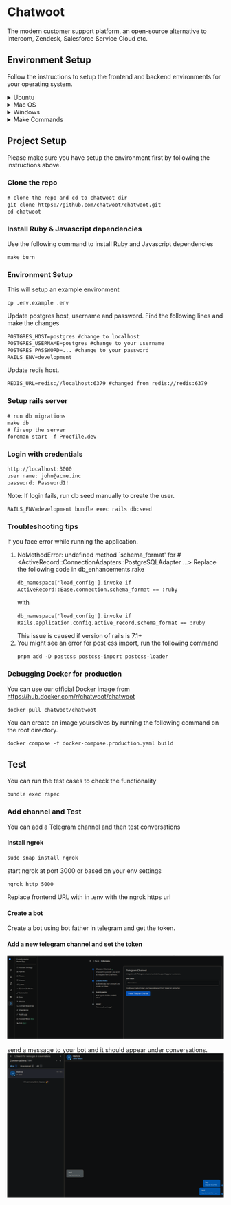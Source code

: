 
# Chatwoot

The modern customer support platform, an open-source alternative to Intercom, Zendesk, Salesforce Service Cloud etc.

## Environment Setup
Follow the instructions to setup the frontend and backend environments for your operating system.<details>
<summary> Ubuntu </summary> <br>
Open a terminal and run the following commands:

 ### Start a login shell to ensure environment variables are loaded
```
/bin/bash --login
```
 ### Import the GPG keys required for installing RVM
```
gpg --keyserver hkp://keyserver.ubuntu.com --recv-keys 409B6B1796C275462A1703113804BB82D39DC0E3 \
7D2BAF1CF37B13E2069D6956105BD0E739499BDB
```
### Install RVM (Ruby Version Manager)
```
\curl -sSL https://get.rvm.io | bash -s stable
```
### Install Ruby 3.4.4 and set it as default
```
rvm install ruby-3.4.4
rvm use ruby-3.4.4 --default
```
### Install Node.js
```
curl -sL https://deb.nodesource.com/setup_20.x | sudo -E bash 
sudo apt-get install -y nodejs
```
### Install Postgres
```
sudo apt install postgresql postgresql-contrib
```
Install postgresql-14-pgvector
```
sudo apt install curl ca-certificates gnupg lsb-release
curl -fsSL https://www.postgresql.org/media/keys/ACCC4CF8.asc | sudo gpg --dearmor -o /usr/share/keyrings/postgresql.gpg
echo "deb [signed-by=/usr/share/keyrings/postgresql.gpg] http://apt.postgresql.org/pub/repos/apt $(lsb_release -cs)-pgdg main" | sudo tee /etc/apt/sources.list.d/pgdg.list
sudo apt update
sudo apt install postgresql-14-pgvector
sudo service postgresql restart
```
Install `libpg-dev` dependencies for ubuntu:
```
sudo apt-get install libpq-dev
```
###  Install redis-server
```
sudo add-apt-repository ppa:redislabs/redis
sudo apt-get update
sudo apt-get install redis
```
### Install imagemagick
```
sudo apt-get install imagemagick
```
</details>

</details>

<details>
<summary>Mac OS</summary><br>
Installing the standalone Command Line Tools

Open terminal app and write the code below

```
xcode-select --install
```

### Install Homebrew

```
/bin/bash -c "$(curl -fsSL https://raw.githubusercontent.com/Homebrew/install/master/install.sh)"
```

### Install Git

```
brew updatebrew install git
```

### Install RVM or rbenv

```
curl -L https://get.rvm.io | bash -s stable
```

Alternatively you can use `rbenv`

```
brew install rbenv
```

### Install Ruby

Chatwoot APIs are built on Ruby on Rails, you need install ruby 3.4.4

If you are using `rvm` :

```
rvm install ruby-3.4.4
rvm use 3.4.4
source ~/.rvm/scripts/rvm
```

If you are using `rbenv` to manage ruby versions do :

```
rbenv install 3.4.4
```

`rbenv` identifies the ruby version from `.ruby-version` file on the root of the project and loads it automatically.

### Install Node.js

Chatwoot requires `node` version `20`. Install Node.js from NodeSource using the following commands

```
brew install node@20
```

### Install pnpm

We use `pnpm` as package manager

```
brew install pnpm
```

### Install postgres

The database used in Chatwoot is PostgreSQL.

1.  Install PostgresApp ([https://postgresapp.com](https://postgresapp.com)). This is easiest way to get started with PostgreSQL on mac.

or

2.  Use the following commands to install postgres.

```
brew install postgresql# Ensure Postgres is startedbrew services start postgresql# create user postgres createuser postgres
```

The installation procedure created a user account called postgres that is associated with the default Postgres role. In order to use Postgres, you can log into that account.

```
sudo psql -U postgres
```

### Install redis-server

Chatwoot uses Redis server in agent assignments and reporting. To install `redis-server`

```
brew install redis
```

Start the redis service.

```
brew services start redis
```

### Install imagemagick

Chatwoot uses `imagemagick` library to resize images for showing previews and smaller size based on context.

```
brew install imagemagick
```
</details>
</details>
<details>
<summary>Windows</summary><br>
Requirements

You need to install the Linux Subsystem for Windows.

   1)  The first step is to enable "Developer mode" in Windows. You can do this by opening up Settings and navigating to "Update & Security". In there, choose the tab on the left that reads "For Developers". Turn the "Developer mode" toggle on to enable it.
      <img src="image-1.png" alt="Developer Mode Screenshot" width="600"/>

2) Next you have to enable the Windows Subsystem for Linux. Open the "Control Panel" and go to "Programs and Features". Click on the link on the left "Turn Windows features on or off". Look for the "Windows Subsystem for Linux" option and select the checkbox next to it.
![alt text](image-3.png)

3) Once that's complete, you can open up the Start Menu again and search for "Bash". This time it will have the Ubuntu logo.

### Installing RVM & Ruby

You need core linux dependencies installed in order to install ruby.
```
sudo apt-get update
sudo apt-get install git-core curl zlib1g-dev build-essential libssl-dev libreadline-dev libyaml-dev libsqlite3-dev sqlite3 libxml2-dev libxslt1-dev libcurl4-openssl-dev software-properties-common libffi-dev
```
### Install RVM & ruby version 3.4.4
```
sudo apt-get install libgdbm-dev libncurses5-dev automake libtool bison libffi-dev
gpg --keyserver hkp://keys.gnupg.net --recv-keys 409B6B1796C275462A1703113804BB82D39DC0E3 7D2BAF1CF37B13E2069D6956105BD0E739499BDB
curl -sSL https://get.rvm.io | bash -s stable
source ~/.rvm/scripts/rvm
rvm install 3.4.4
rvm use 3.4.4 --default
ruby -v
```
### Install Node.js

Chatwoot requires node version 20. Install Node.js from NodeSource using the following commands
```
curl -sL https://deb.nodesource.com/setup_20.x | sudo -E bash -
sudo apt-get install -y nodejs
```
### Install pnpm

We use pnpm as the package manager
```
iwr https://get.pnpm.io/install.ps1 -useb | iex
```

### Install postgres

The database used in Chatwoot is PostgreSQL. Use the following commands to install postgres:
```
sudo apt install postgresql postgresql-contrib
```

The installation procedure created a user account called postgres that is associated with the default Postgres role. In order to use Postgres, you can log into that account.
```
sudo -u postgres psql
```
### Install libpg-dev dependencies for Ubuntu
```
sudo apt-get install libpq-dev
sudo service postgresql start
```
### Install redis-server

Chatwoot uses Redis server in agent assignments and reporting. To install redis-server
```
sudo apt-get install redis-server
```
Enable Redis to start on system boot.
```
sudo systemctl enable redis-server.service
```
### Install imagemagick
```
sudo apt-get install imagemagick
```
</details>

<details>
<summary>Make Commands</summary><br>

### Clone the repo and cd to the Chatwoot directory

Clone the repository and navigate to the Chatwoot directory:
```
git clone https://github.com/chatwoot/chatwoot.git
cd chatwoot
```
### Install Ruby & JavaScript dependencies

Install Ruby and JavaScript dependencies using the following command. This command runs Bundler and pnpm:
```
make burn
```
### Run database migrations

Apply necessary database schema changes to your development environment by running the following command:
``` 
make db
```
### Run database seed

Load some seed data to your development environment for testing by running the following command:
```
make db_seed
```
### Run dev server using Overmind

Start the development server using Overmind, a process manager that can run multiple processes concurrently:
```
make run
```
Force run if ./.overmind.sock file exists

If the make run command fails due to the existence of a ./.overmind.sock file, you can try using the following command:
```
make force_run
```
Debug - Attach to backend via Overmind tmux session

For debugging purposes, you can attach to the backend via the Overmind tmux session using the following command:
```
make debug
```
### Debug worker

To debug the worker, use the following command:
```
make debug_worker
```
### Get Rails console

Access the Rails console, which provides an interactive environment for interacting with the Chatwoot application:
```
make console

Build Docker image

Build the Docker image for the Chatwoot project:

make docker
```
Workflow after pulling in the latest changes from develop

To update your development environment after pulling the latest changes from the develop branch, follow these steps:
```
make burn     # Install dependencies

make db       # Run migrations

make run      # Start the server
```
</details>

## Project Setup
Please make sure you have setup the environment first by following the instructions above.

### Clone the repo
```
# clone the repo and cd to chatwoot dir
git clone https://github.com/chatwoot/chatwoot.git
cd chatwoot
```
### Install Ruby & Javascript dependencies
Use the following command to install Ruby and Javascript dependencies
```
make burn
```

### Environment Setup
This will setup an example environment
```
cp .env.example .env
```
Update postgres host, username and password. Find the following lines and make the changes
```
POSTGRES_HOST=postgres #change to localhost 
POSTGRES_USERNAME=postgres #change to your username
POSTGRES_PASSWORD=... #change to your password
RAILS_ENV=development
```
Update redis host.
```
REDIS_URL=redis://localhost:6379 #changed from redis://redis:6379
```
### Setup rails server
```
# run db migrations
make db
# fireup the server
foreman start -f Procfile.dev
```

### Login with credentials
```
http://localhost:3000
user name: john@acme.inc
password: Password1!
```
Note: If login fails, run db seed manually to create the user.

```
RAILS_ENV=development bundle exec rails db:seed

```
### Troubleshooting tips
If you face error while running the application.
1. NoMethodError: undefined method `schema_format' for #<ActiveRecord::ConnectionAdapters::PostgreSQLAdapter ...>
    Replace the following code in db_enhancements.rake
    ```
    db_namespace['load_config'].invoke if ActiveRecord::Base.connection.schema_format == :ruby
    ```
    with
    ```
    db_namespace['load_config'].invoke if Rails.application.config.active_record.schema_format == :ruby
    ```
    This issue is caused if version of rails is 7.1+
2. You might see an error for post css import, run the following command
    ```
    pnpm add -D postcss postcss-import postcss-loader
    ```

### Debugging Docker for production

You can use our official Docker image from https://hub.docker.com/r/chatwoot/chatwoot
```
docker pull chatwoot/chatwoot
```
You can create an image yourselves by running the following command on the root directory.
```
docker compose -f docker-compose.production.yaml build
```

## Test

You can run the test cases to check the functionality 
```
bundle exec rspec
```

### Add channel and Test
You can add a Telegram channel and then test conversations
#### Install ngrok 
```
sudo snap install ngrok
```

start ngrok at port 3000 or based on your env settings

```
ngrok http 5000
```

Replace frontend URL with in .env with the ngrok https url

#### Create a bot
Create a bot using bot father in telegram and get the token.

#### Add a new telegram channel and set the token

![alt text](image-4.png)

send a message to your bot and it should appear under conversations.
![alt text](image-5.png)
